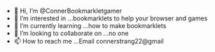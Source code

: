 - 👋 Hi, I’m @ConnerBookmarkletgamer
- 👀 I’m interested in ...bookmarklets to help your browser and games
- 🌱 I’m currently learning ...how to make bookmarklets
- 💞️ I’m looking to collaborate on ...no one
- 📫 How to reach me ...Email connerstrang22@gmail

<!---
ConnerBookmarkletgamer/ConnerBookmarkletgamer is a ✨ special ✨ repository because its `README.md` (this file) appears on your GitHub profile.
You can click the Preview link to take a look at your changes.
--->
